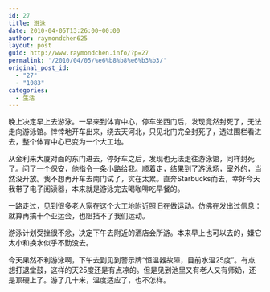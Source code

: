 ```yaml
---
id: 27
title: 游泳
date: 2010-04-05T13:26:00+00:00
author: raymondchen625
layout: post
guid: http://www.raymondchen.info/?p=27
permalink: '/2010/04/05/%e6%b8%b8%e6%b3%b3/'
original_post_id:
  - "27"
  - "1083"
categories:
  - 生活
---
```

晚上决定早上去游泳。一早来到体育中心，停车坐西门后，发现竟然封死了，无法走向游泳馆。悻悻地开车出来，绕去天河北，只见北门完全封死了，透过围栏看进去，整个体育中心已变为一个大工地。

从金利来大厦对面的东门进去，停好车之后，发现也无法走往游泳馆，同样封死了。问了一个保安，他指令一条小路给我。顺着走，结果到了游泳场，室外的，当然没开放。我不想再开车去南门试了，实在太累。直奔Starbucks而去，幸好今天我带了电子阅读器，本来就是游泳完去喝咖啡吃早餐的。

一路走过，见到很多老人家在这个大工地附近照旧在做运动。仿佛在发出过信息：就算再搞十个亚运会，也阻挡不了我们运动。

游泳计划受挫很不忿，决定下午去附近的酒店会所游。本来早上也可以去的，嫌它太小和换水似乎不勤没去。

今天果然不利游泳啊，下午去到见到警示牌“恒温器故障，目前水温25度”。有点想打退堂鼓，这样的天25度还是有点凉的。但是见到池里又有老人又有师奶，还是顶硬上了。游了几十米，温度适应了，也不怎样。